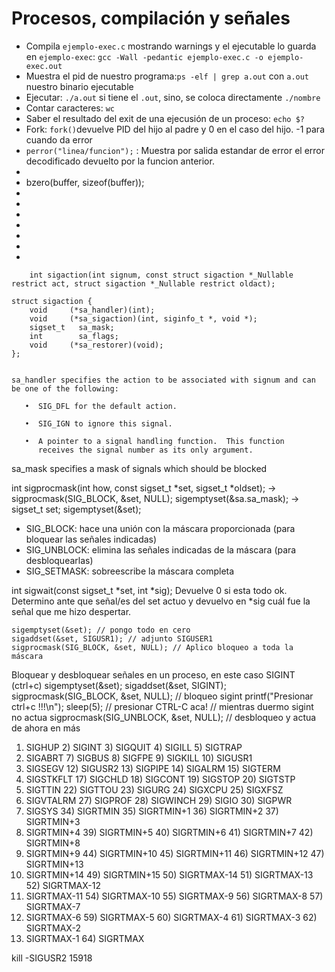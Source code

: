 # Procesos, compilación y señales

-   Compila `ejemplo-exec.c` mostrando warnings y el ejecutable lo guarda en `ejemplo-exec`: `gcc -Wall -pedantic ejemplo-exec.c -o ejemplo-exec.out `
-   Muestra el pid de nuestro programa:`ps -elf | grep a.out` con `a.out` nuestro binario ejecutable
-   Ejecutar: `./a.out` si tiene el `.out`, sino, se coloca directamente `./nombre`
-   Contar caracteres: `wc`
-   Saber el resultado del exit de una ejecusión de un proceso: `echo $?`
-   Fork: `fork()`devuelve PID del hijo al padre y 0 en el caso del hijo. -1 para cuando da error
-   `perror("linea/funcion");` : Muestra por salida estandar de error el error decodificado devuelto por la funcion anterior.
-   
-   bzero(buffer, sizeof(buffer));
-   
-   
-   
-   
-   
-   
- 

```
    int sigaction(int signum, const struct sigaction *_Nullable restrict act, struct sigaction *_Nullable restrict oldact);
```
    struct sigaction {
        void     (*sa_handler)(int);
        void     (*sa_sigaction)(int, siginfo_t *, void *);
        sigset_t   sa_mask;
        int        sa_flags;
        void     (*sa_restorer)(void);
    };
```

sa_handler specifies the action to be associated with signum and can be one of the following:

```
       •  SIG_DFL for the default action.

       •  SIG_IGN to ignore this signal.

       •  A pointer to a signal handling function.  This function
          receives the signal number as its only argument.

sa_mask specifies a mask of signals which should be blocked

int sigprocmask(int how, const sigset_t *set, sigset_t *oldset); -> sigprocmask(SIG_BLOCK, &set, NULL);
sigemptyset(&sa.sa_mask); ->    sigset_t set;      sigemptyset(&set);

* SIG_BLOCK: hace una unión con la máscara proporcionada (para bloquear las
señales indicadas)
*  SIG_UNBLOCK: elimina las señales indicadas de la máscara (para
desbloquearlas)
*  SIG_SETMASK: sobreescribe la máscara completa

int sigwait(const sigset_t *set, int *sig); Devuelve 0 si esta todo ok. Determino ante que señal/es del set actuo y devuelvo en *sig cuál fue la señal que me hizo despertar.

    sigemptyset(&set); // pongo todo en cero
    sigaddset(&set, SIGUSR1); // adjunto SIGUSER1
    sigprocmask(SIG_BLOCK, &set, NULL); // Aplico bloqueo a toda la máscara


Bloquear y desbloquear señales en un proceso, en este caso SIGINT (ctrl+c)
    sigemptyset(&set); 
    sigaddset(&set, SIGINT);
    sigprocmask(SIG_BLOCK, &set, NULL); // bloqueo sigint
    printf("Presionar ctrl+c !!!\n");
    sleep(5); // presionar CTRL-C aca! // mientras duermo sigint no actua
    sigprocmask(SIG_UNBLOCK, &set, NULL); // desbloqueo y actua de ahora en más


1) SIGHUP	 2) SIGINT	 3) SIGQUIT	 4) SIGILL	 5) SIGTRAP
6) SIGABRT	 7) SIGBUS	 8) SIGFPE	 9) SIGKILL	10) SIGUSR1
11) SIGSEGV	12) SIGUSR2	13) SIGPIPE	14) SIGALRM	15) SIGTERM
16) SIGSTKFLT	17) SIGCHLD	18) SIGCONT	19) SIGSTOP	20) SIGTSTP
21) SIGTTIN	22) SIGTTOU	23) SIGURG	24) SIGXCPU	25) SIGXFSZ
26) SIGVTALRM	27) SIGPROF	28) SIGWINCH	29) SIGIO	30) SIGPWR
31) SIGSYS	34) SIGRTMIN	35) SIGRTMIN+1	36) SIGRTMIN+2	37) SIGRTMIN+3
38) SIGRTMIN+4	39) SIGRTMIN+5	40) SIGRTMIN+6	41) SIGRTMIN+7	42) SIGRTMIN+8
43) SIGRTMIN+9	44) SIGRTMIN+10	45) SIGRTMIN+11	46) SIGRTMIN+12	47) SIGRTMIN+13
48) SIGRTMIN+14	49) SIGRTMIN+15	50) SIGRTMAX-14	51) SIGRTMAX-13	52) SIGRTMAX-12
53) SIGRTMAX-11	54) SIGRTMAX-10	55) SIGRTMAX-9	56) SIGRTMAX-8	57) SIGRTMAX-7
58) SIGRTMAX-6	59) SIGRTMAX-5	60) SIGRTMAX-4	61) SIGRTMAX-3	62) SIGRTMAX-2
63) SIGRTMAX-1	64) SIGRTMAX	


kill -SIGUSR2 15918
